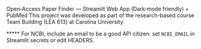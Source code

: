 Open‑Access Paper Finder — Streamlit Web App (Dark‑mode friendly) + PubMed
This project was developed as part of the research-based course Team Building (LEA 613) at Carolina University.

***** For NCBI, include an email to be a good API citizen: set `NCBI_EMAIL` in Streamlit secrets or edit HEADERS.

